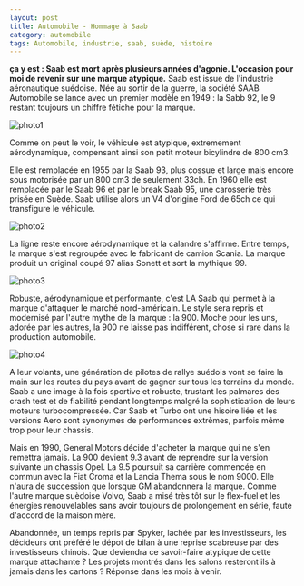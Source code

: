 ```yaml
---
layout: post
title: Automobile - Hommage à Saab
category: automobile
tags: Automobile, industrie, saab, suède, histoire
---
```

**ça y est : Saab est mort après plusieurs années d'agonie. L'occasion pour moi de revenir sur une marque atypique.**
Saab est issue de l'industrie aéronautique suédoise. Née au sortir de la guerre, la société SAAB Automobile se lance avec un premier modèle en 1949 : la Sabb 92, le 9 restant toujours un chiffre fétiche pour la marque.

![photo1](https://cheziceman.files.wordpress.com/2016/01/800px-saab_92001.jpg)

Comme on peut le voir, le véhicule est atypique, extremement aérodynamique, compensant ainsi son petit moteur bicylindre de 800 cm3.

Elle est remplacée en 1955 par la Saab 93, plus cossue et large mais encore sous motorisée par un 800 cm3 de seulement 33ch. En 1960 elle est remplacée par le Saab 96 et par le break Saab 95, une carosserie très prisée en Suède. Saab utilise alors un V4 d'origine Ford de 65ch ce qui transfigure le véhicule.

![photo2](https://cheziceman.files.wordpress.com/2016/01/saab_96_1965.jpg)

La ligne reste encore aérodynamique et la calandre s'affirme. Entre temps, la marque s'est regroupée avec le fabricant de camion Scania. La marque produit un original coupé 97 alias Sonett et sort la mythique 99.

![photo3](https://cheziceman.files.wordpress.com/2016/01/1974saab99ems-us.jpg)

Robuste, aérodynamique et performante, c'est LA Saab qui permet à la marque d'attaquer le marché nord-américain. Le style sera repris et modernisé par l'autre mythe de la marque : la 900. Moche pour les uns, adorée par les autres, la 900 ne laisse pas indifférent, chose si rare dans la production automobile.

![photo4](https://cheziceman.files.wordpress.com/2016/01/saab900t16sfr.jpg)

A leur volants, une génération de pilotes de rallye suédois vont se faire la main sur les routes du pays avant de gagner sur tous les terrains du monde. Saab a une image à la fois sportive et robuste, trustant les palmares des crash test et de fiabilité pendant longtemps malgré la sophistication de leurs moteurs turbocompressée. Car Saab et Turbo ont une hisoire liée et les versions Aero sont synonymes de performances extrèmes, parfois même trop pour leur chassis.

Mais en 1990, General Motors décide d'acheter la marque qui ne s'en remettra jamais. La 900 devient 9.3 avant de reprendre sur la version suivante un chassis Opel. La 9.5 poursuit sa carrière commencée en commun avec la Fiat Croma et la Lancia Thema sous le nom 9000. Elle n'aura de succession que lorsque GM abandonnera la marque. Comme l'autre marque suèdoise Volvo, Saab a misé très tôt sur le flex-fuel et les énergies renouvelables sans avoir toujours de prolongement en série, faute d'accord de la maison mère.

Abandonnée, un temps repris par Spyker, lachée par les investisseurs, les décideurs ont préféré le dépot de bilan à une reprise scabreuse par des investisseurs chinois. Que deviendra ce savoir-faire atypique de cette marque attachante ? Les projets montrés dans les salons resteront ils à jamais dans les cartons ? Réponse dans les mois à venir.


